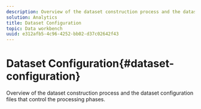 ```yaml
---
description: Overview of the dataset construction process and the dataset configuration files that control the processing phases.
solution: Analytics
title: Dataset Configuration
topic: Data workbench
uuid: e312afb5-4c96-4252-bb02-d37c02642f43
---
```


# Dataset Configuration{#dataset-configuration}

Overview of the dataset construction process and the dataset configuration files that control the processing phases.

